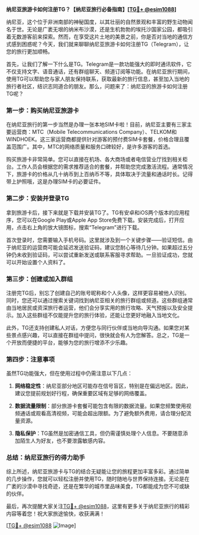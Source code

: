 **纳尼亚旅游卡如何注册TG？【纳尼亚旅行必备指南】[[TG💪+ @esim1088](https://t.me/s/esim1088)]**

纳尼亚，这个位于非洲南部的神秘国度，以其壮丽的自然景观和丰富的野生动物闻名于世。无论是广袤无垠的纳米布沙漠，还是生机勃勃的埃托沙国家公园，都吸引着无数游客前来探索。然而，在享受这片土地的美景之前，你是否对当地的通信方式感到困惑呢？今天，我们就来聊聊纳尼亚旅游卡如何注册TG（Telegram），让您的旅行更加顺畅。

首先，让我们了解一下什么是TG。Telegram是一款功能强大的即时通讯软件，它不仅支持文字、语音通话，还有群组聊天、频道订阅等功能。在纳尼亚旅行期间，使用TG可以帮助您与家人朋友保持联系，获取最新的旅行信息，甚至加入当地的旅行者社区，结识志同道合的朋友。那么，问题来了：纳尼亚的旅游卡如何注册TG呢？

### **第一步：购买纳尼亚旅游卡**
在纳尼亚旅行的第一步当然是办理一张本地SIM卡啦！目前，纳尼亚主要有三家主要运营商：MTC（Mobile Telecommunications Company）、TELKOM和WINDHOEK。这三家运营商都提供针对游客的预付费SIM卡套餐，价格合理且覆盖范围广。其中，MTC的网络质量和服务口碑较好，是许多游客的首选。

购买旅游卡非常简单。您可以直接在机场、各大商场或者电信营业厅找到相关柜台。工作人员会根据您的需求推荐适合的套餐，并帮助您完成激活流程。通常情况下，旅游卡的价格从几十纳币到上百纳币不等，具体取决于流量和通话时长。记得带上护照哦，这是办理SIM卡的必要证件。

### **第二步：安装并登录TG**
拿到旅游卡后，接下来就是下载并安装TG了。TG有安卓和iOS两个版本的应用程序，您可以在Google Play或Apple App Store免费下载。安装完成后，打开应用，点击右上角的放大镜图标，搜索“Telegram”进行下载。

首次登录时，您需要输入手机号码。这里就涉及到一个关键步骤——验证短信。由于纳尼亚的运营商可能会延迟发送验证码，建议您耐心等待几分钟。如果超过五分钟仍未收到验证码，可以尝试重新发送或联系客服寻求帮助。一旦验证成功，您就可以开始设置个人资料了。

### **第三步：创建或加入群组**
注册完TG后，别忘了创建自己的账号昵称和个人头像，这样更容易被他人识别。同时，您还可以通过搜索关键词找到纳尼亚相关的旅行群组或频道。这些群组通常由当地居民或资深旅行者运营，他们会分享实用的旅行攻略、天气预报以及安全提示。加入这些群组不仅能提升您的旅行体验，还能让您更好地融入当地文化。

此外，TG还支持创建私人对话，方便您与同行伙伴或当地向导沟通。如果您对某些景点感兴趣，可以直接在群组中提问，很快就会有人为您解答。总之，TG是一个开放而便捷的平台，能够为您的旅行增添不少乐趣。

### **第四步：注意事项**
虽然TG功能强大，但在使用过程中仍需注意以下几点：

1. **网络稳定性**：纳尼亚部分地区可能存在信号盲区，特别是在偏远地区。因此，建议您提前规划好行程，确保重要区域有足够的网络覆盖。
   
2. **数据流量限制**：部分旅游卡套餐可能包含有限的数据流量。如果您频繁使用视频通话或观看高清视频，可能会超出限额。为了避免额外费用，请合理分配流量资源。

3. **隐私保护**：TG虽然是加密通信工具，但仍需谨慎处理个人信息。不要随意添加陌生人为好友，也不要泄露敏感内容。

### **总结：纳尼亚旅行的得力助手**
综上所述，纳尼亚旅游卡与TG的结合无疑能让您的旅程更加丰富多彩。通过简单的几步操作，您就可以轻松注册并使用TG，随时随地与世界保持连接。无论是在广袤的沙漠中寻找奇迹，还是在繁华的城市里品味美食，TG都能成为您不可或缺的伙伴。

最后，再次提醒大家关注[TG💪+ @esim1088](https://t.me/s/esim1088)，这里有更多关于纳尼亚旅行的精彩内容等着您！祝大家旅途愉快，收获满满！

[[TG💪+ @esim1088](https://t.me/s/esim1088) ![Image](https://i.postimg.cc/4NQfJmqS/Snipaste-2025-05-13-00-14-12.png)]